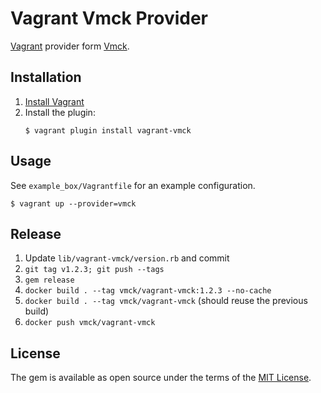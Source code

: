 # Vagrant Vmck Provider

[Vagrant][] provider form [Vmck][].

[Vagrant]: https://www.vagrantup.com
[Vmck]: https://github.com/mgax/vmck


## Installation

1. [Install Vagrant](https://www.vagrantup.com/docs/installation/)
2. Install the plugin:
    ```shell
    $ vagrant plugin install vagrant-vmck
    ```

## Usage

See `example_box/Vagrantfile` for an example configuration.

```shell
$ vagrant up --provider=vmck
```

## Release
1. Update `lib/vagrant-vmck/version.rb` and commit
2. `git tag v1.2.3; git push --tags`
3. `gem release`
4. `docker build . --tag vmck/vagrant-vmck:1.2.3 --no-cache`
5. `docker build . --tag vmck/vagrant-vmck` (should reuse the previous build)
6. `docker push vmck/vagrant-vmck`

## License

The gem is available as open source under the terms of the [MIT License](https://opensource.org/licenses/MIT).

